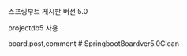 스프링부트 게시판 버전 5.0

projectdb5 사용

board,post,comment
#   S p r i n g b o o t B o a r d v e r 5 . 0 C l e a n  
 